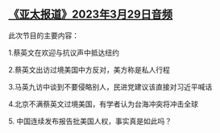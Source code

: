 <!--1680129565000-->
[《亚太报道》2023年3月29日音频](https://www.rfa.org/mandarin/yataibaodao/apr-audio/yp-03292023100212.html)
------

<p>此次节目的主要内容：</p><p>1.蔡英文在欢迎与抗议声中抵达纽约</p><p>2.蔡英文出访过境美国中方反对，美方称是私人行程</p><p>3.马英九访中谈到不要侵略别人，民进党建议该直接对习近平喊话</p><p>4.北京不满蔡英文过境美国，有学者认为台海冲突将冲击全球</p><p>5. 中国连续发布报告批美国人权，事实真是如此吗？</p>
